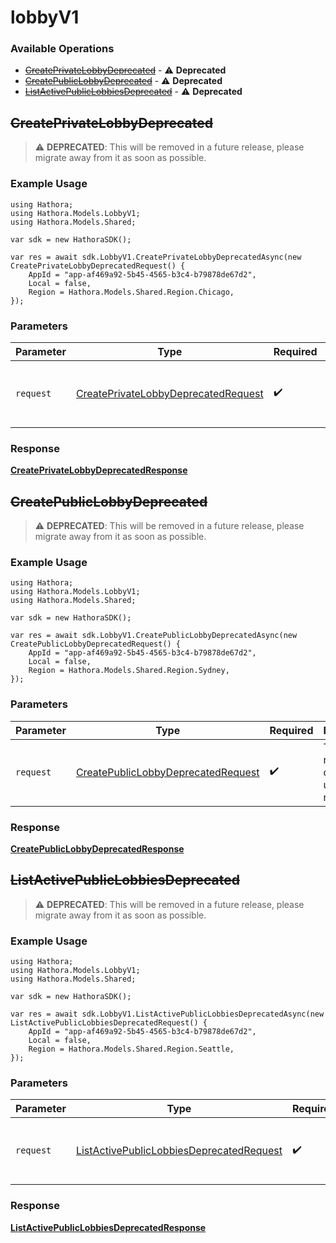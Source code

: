 # lobbyV1

### Available Operations

* [~~CreatePrivateLobbyDeprecated~~](#createprivatelobbydeprecated) - :warning: **Deprecated**
* [~~CreatePublicLobbyDeprecated~~](#createpubliclobbydeprecated) - :warning: **Deprecated**
* [~~ListActivePublicLobbiesDeprecated~~](#listactivepubliclobbiesdeprecated) - :warning: **Deprecated**

## ~~CreatePrivateLobbyDeprecated~~

> :warning: **DEPRECATED**: This will be removed in a future release, please migrate away from it as soon as possible.

### Example Usage

```unity
using Hathora;
using Hathora.Models.LobbyV1;
using Hathora.Models.Shared;

var sdk = new HathoraSDK();

var res = await sdk.LobbyV1.CreatePrivateLobbyDeprecatedAsync(new CreatePrivateLobbyDeprecatedRequest() {
    AppId = "app-af469a92-5b45-4565-b3c4-b79878de67d2",
    Local = false,
    Region = Hathora.Models.Shared.Region.Chicago,
});
```

### Parameters

| Parameter                                                                                          | Type                                                                                               | Required                                                                                           | Description                                                                                        |
| -------------------------------------------------------------------------------------------------- | -------------------------------------------------------------------------------------------------- | -------------------------------------------------------------------------------------------------- | -------------------------------------------------------------------------------------------------- |
| `request`                                                                                          | [CreatePrivateLobbyDeprecatedRequest](../../Models/LobbyV1/CreatePrivateLobbyDeprecatedRequest.md) | :heavy_check_mark:                                                                                 | The request object to use for the request.                                                         |


### Response

**[CreatePrivateLobbyDeprecatedResponse](../../Models/LobbyV1/CreatePrivateLobbyDeprecatedResponse.md)**


## ~~CreatePublicLobbyDeprecated~~

> :warning: **DEPRECATED**: This will be removed in a future release, please migrate away from it as soon as possible.

### Example Usage

```unity
using Hathora;
using Hathora.Models.LobbyV1;
using Hathora.Models.Shared;

var sdk = new HathoraSDK();

var res = await sdk.LobbyV1.CreatePublicLobbyDeprecatedAsync(new CreatePublicLobbyDeprecatedRequest() {
    AppId = "app-af469a92-5b45-4565-b3c4-b79878de67d2",
    Local = false,
    Region = Hathora.Models.Shared.Region.Sydney,
});
```

### Parameters

| Parameter                                                                                        | Type                                                                                             | Required                                                                                         | Description                                                                                      |
| ------------------------------------------------------------------------------------------------ | ------------------------------------------------------------------------------------------------ | ------------------------------------------------------------------------------------------------ | ------------------------------------------------------------------------------------------------ |
| `request`                                                                                        | [CreatePublicLobbyDeprecatedRequest](../../Models/LobbyV1/CreatePublicLobbyDeprecatedRequest.md) | :heavy_check_mark:                                                                               | The request object to use for the request.                                                       |


### Response

**[CreatePublicLobbyDeprecatedResponse](../../Models/LobbyV1/CreatePublicLobbyDeprecatedResponse.md)**


## ~~ListActivePublicLobbiesDeprecated~~

> :warning: **DEPRECATED**: This will be removed in a future release, please migrate away from it as soon as possible.

### Example Usage

```unity
using Hathora;
using Hathora.Models.LobbyV1;
using Hathora.Models.Shared;

var sdk = new HathoraSDK();

var res = await sdk.LobbyV1.ListActivePublicLobbiesDeprecatedAsync(new ListActivePublicLobbiesDeprecatedRequest() {
    AppId = "app-af469a92-5b45-4565-b3c4-b79878de67d2",
    Local = false,
    Region = Hathora.Models.Shared.Region.Seattle,
});
```

### Parameters

| Parameter                                                                                                    | Type                                                                                                         | Required                                                                                                     | Description                                                                                                  |
| ------------------------------------------------------------------------------------------------------------ | ------------------------------------------------------------------------------------------------------------ | ------------------------------------------------------------------------------------------------------------ | ------------------------------------------------------------------------------------------------------------ |
| `request`                                                                                                    | [ListActivePublicLobbiesDeprecatedRequest](../../Models/LobbyV1/ListActivePublicLobbiesDeprecatedRequest.md) | :heavy_check_mark:                                                                                           | The request object to use for the request.                                                                   |


### Response

**[ListActivePublicLobbiesDeprecatedResponse](../../Models/LobbyV1/ListActivePublicLobbiesDeprecatedResponse.md)**

